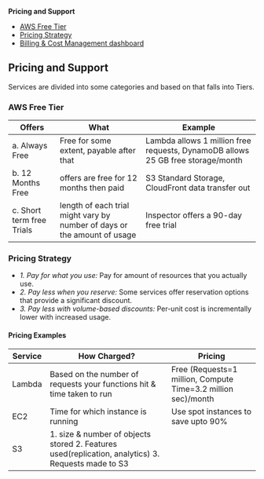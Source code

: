 **Pricing and Support**
- [AWS Free Tier](#ft)
- [Pricing Strategy](#ps)
- [Billing & Cost Management dashboard](#bc)


## Pricing and Support
Services are divided into some categories and based on that falls into Tiers.

<a name=ft></a>
### AWS Free Tier

|Offers|What|Example|
|---|---|---|
|a. Always Free|Free for some extent, payable after that|Lambda allows 1 million free requests, DynamoDB allows 25 GB free storage/month|
|b. 12 Months Free|offers are free for 12 months then paid|S3 Standard Storage, CloudFront data transfer out|
|c. Short term free Trials|length of each trial might vary by number of days or the amount of usage|Inspector offers a 90-day free trial|

<a name=ps></a>
### Pricing Strategy
- _1. Pay for what you use:_ Pay for amount of resources that you actually use.
- _2. Pay less when you reserve:_ Some services offer reservation options that provide a significant discount.
- _3. Pay less with volume-based discounts:_ Per-unit cost is incrementally lower with increased usage.

#### Pricing Examples

|Service|How Charged?|Pricing|
|---|---|---|
|Lambda|Based on the number of requests your functions hit & time taken to run|Free (Requests=1 million, Compute Time=3.2 million sec)/month|
|EC2|Time for which instance is running|Use spot instances to save upto 90%|
|S3|1. size & number of objects stored 2. Features used(replication, analytics) 3. Requests made to S3||


